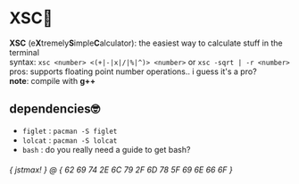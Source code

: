 # XSC🧮
**XSC** (e**X**tremely**S**imple**C**alculator): the easiest way to calculate stuff in the terminal \
syntax: `xsc <number> <(+|-|x|/|%|^)> <number>` or `xsc -sqrt | -r <number>` \
pros: supports floating point number operations.. i guess it's a pro? \
**note**: compile with **g++**

## dependencies🤓
* `figlet` : `pacman -S figlet`
* `lolcat` : `pacman -S lolcat`
* `bash` : do you really need a guide to get bash?

###### { jstmax! } @ { 62 69 74 2E 6C 79 2F 6D 78 5F 69 6E 66 6F }
